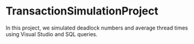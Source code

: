# TransactionSimulationProject
In this project, we simulated deadlock numbers and average thread times using Visual Studio and SQL queries.
